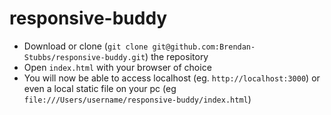 # responsive-buddy

- Download or clone (`git clone git@github.com:Brendan-Stubbs/responsive-buddy.git`) the repository
- Open `index.html` with your browser of choice
- You will now be able to access localhost (eg. `http://localhost:3000`) or even a local static file on your pc (eg `file:///Users/username/responsive-buddy/index.html`)
